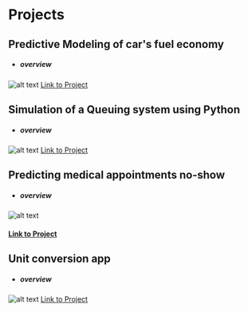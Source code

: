 # Projects
## Predictive Modeling of car's fuel economy
- ##### overview
![alt text](image.jpg)
[Link to Project](https://github.com/miguelrizzog96/Regression_Predictive_Model)
## Simulation of a Queuing system using Python
- ##### overview
![alt text](https://user-images.githubusercontent.com/69512046/94444662-8c808880-0174-11eb-8706-e05c9b4b7eed.JPG)
[Link to Project](https://github.com/miguelrizzog96/Queue_Simulation_Python)
## Predicting medical appointments no-show
- ##### overview
![alt text](image.jpg)
#### [Link to Project](https://github.com/miguelrizzog96/Appointment_NoShow_classifier)
## Unit conversion app
- ##### overview
![alt text](https://user-images.githubusercontent.com/69512046/99093977-94bc4800-25a9-11eb-84ab-df4a47409014.JPG)
[Link to Project](https://github.com/miguelrizzog96/Unit_Converter)

